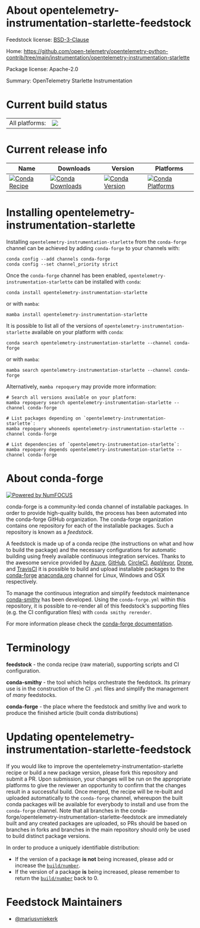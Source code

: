 About opentelemetry-instrumentation-starlette-feedstock
=======================================================

Feedstock license: [BSD-3-Clause](https://github.com/conda-forge/opentelemetry-instrumentation-starlette-feedstock/blob/main/LICENSE.txt)

Home: https://github.com/open-telemetry/opentelemetry-python-contrib/tree/main/instrumentation/opentelemetry-instrumentation-starlette

Package license: Apache-2.0

Summary: OpenTelemetry Starlette Instrumentation

Current build status
====================


<table><tr><td>All platforms:</td>
    <td>
      <a href="https://dev.azure.com/conda-forge/feedstock-builds/_build/latest?definitionId=13847&branchName=main">
        <img src="https://dev.azure.com/conda-forge/feedstock-builds/_apis/build/status/opentelemetry-instrumentation-starlette-feedstock?branchName=main">
      </a>
    </td>
  </tr>
</table>

Current release info
====================

| Name | Downloads | Version | Platforms |
| --- | --- | --- | --- |
| [![Conda Recipe](https://img.shields.io/badge/recipe-opentelemetry--instrumentation--starlette-green.svg)](https://anaconda.org/conda-forge/opentelemetry-instrumentation-starlette) | [![Conda Downloads](https://img.shields.io/conda/dn/conda-forge/opentelemetry-instrumentation-starlette.svg)](https://anaconda.org/conda-forge/opentelemetry-instrumentation-starlette) | [![Conda Version](https://img.shields.io/conda/vn/conda-forge/opentelemetry-instrumentation-starlette.svg)](https://anaconda.org/conda-forge/opentelemetry-instrumentation-starlette) | [![Conda Platforms](https://img.shields.io/conda/pn/conda-forge/opentelemetry-instrumentation-starlette.svg)](https://anaconda.org/conda-forge/opentelemetry-instrumentation-starlette) |

Installing opentelemetry-instrumentation-starlette
==================================================

Installing `opentelemetry-instrumentation-starlette` from the `conda-forge` channel can be achieved by adding `conda-forge` to your channels with:

```
conda config --add channels conda-forge
conda config --set channel_priority strict
```

Once the `conda-forge` channel has been enabled, `opentelemetry-instrumentation-starlette` can be installed with `conda`:

```
conda install opentelemetry-instrumentation-starlette
```

or with `mamba`:

```
mamba install opentelemetry-instrumentation-starlette
```

It is possible to list all of the versions of `opentelemetry-instrumentation-starlette` available on your platform with `conda`:

```
conda search opentelemetry-instrumentation-starlette --channel conda-forge
```

or with `mamba`:

```
mamba search opentelemetry-instrumentation-starlette --channel conda-forge
```

Alternatively, `mamba repoquery` may provide more information:

```
# Search all versions available on your platform:
mamba repoquery search opentelemetry-instrumentation-starlette --channel conda-forge

# List packages depending on `opentelemetry-instrumentation-starlette`:
mamba repoquery whoneeds opentelemetry-instrumentation-starlette --channel conda-forge

# List dependencies of `opentelemetry-instrumentation-starlette`:
mamba repoquery depends opentelemetry-instrumentation-starlette --channel conda-forge
```


About conda-forge
=================

[![Powered by
NumFOCUS](https://img.shields.io/badge/powered%20by-NumFOCUS-orange.svg?style=flat&colorA=E1523D&colorB=007D8A)](https://numfocus.org)

conda-forge is a community-led conda channel of installable packages.
In order to provide high-quality builds, the process has been automated into the
conda-forge GitHub organization. The conda-forge organization contains one repository
for each of the installable packages. Such a repository is known as a *feedstock*.

A feedstock is made up of a conda recipe (the instructions on what and how to build
the package) and the necessary configurations for automatic building using freely
available continuous integration services. Thanks to the awesome service provided by
[Azure](https://azure.microsoft.com/en-us/services/devops/), [GitHub](https://github.com/),
[CircleCI](https://circleci.com/), [AppVeyor](https://www.appveyor.com/),
[Drone](https://cloud.drone.io/welcome), and [TravisCI](https://travis-ci.com/)
it is possible to build and upload installable packages to the
[conda-forge](https://anaconda.org/conda-forge) [anaconda.org](https://anaconda.org/)
channel for Linux, Windows and OSX respectively.

To manage the continuous integration and simplify feedstock maintenance
[conda-smithy](https://github.com/conda-forge/conda-smithy) has been developed.
Using the ``conda-forge.yml`` within this repository, it is possible to re-render all of
this feedstock's supporting files (e.g. the CI configuration files) with ``conda smithy rerender``.

For more information please check the [conda-forge documentation](https://conda-forge.org/docs/).

Terminology
===========

**feedstock** - the conda recipe (raw material), supporting scripts and CI configuration.

**conda-smithy** - the tool which helps orchestrate the feedstock.
                   Its primary use is in the construction of the CI ``.yml`` files
                   and simplify the management of *many* feedstocks.

**conda-forge** - the place where the feedstock and smithy live and work to
                  produce the finished article (built conda distributions)


Updating opentelemetry-instrumentation-starlette-feedstock
==========================================================

If you would like to improve the opentelemetry-instrumentation-starlette recipe or build a new
package version, please fork this repository and submit a PR. Upon submission,
your changes will be run on the appropriate platforms to give the reviewer an
opportunity to confirm that the changes result in a successful build. Once
merged, the recipe will be re-built and uploaded automatically to the
`conda-forge` channel, whereupon the built conda packages will be available for
everybody to install and use from the `conda-forge` channel.
Note that all branches in the conda-forge/opentelemetry-instrumentation-starlette-feedstock are
immediately built and any created packages are uploaded, so PRs should be based
on branches in forks and branches in the main repository should only be used to
build distinct package versions.

In order to produce a uniquely identifiable distribution:
 * If the version of a package **is not** being increased, please add or increase
   the [``build/number``](https://docs.conda.io/projects/conda-build/en/latest/resources/define-metadata.html#build-number-and-string).
 * If the version of a package **is** being increased, please remember to return
   the [``build/number``](https://docs.conda.io/projects/conda-build/en/latest/resources/define-metadata.html#build-number-and-string)
   back to 0.

Feedstock Maintainers
=====================

* [@mariusvniekerk](https://github.com/mariusvniekerk/)

